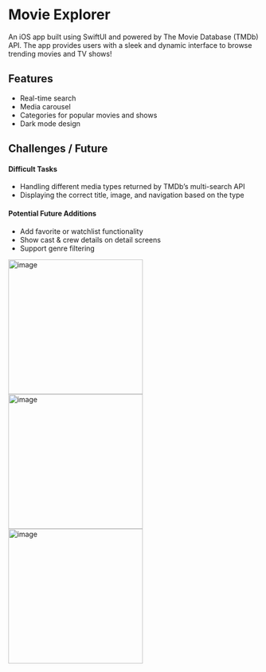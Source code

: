 # Movie Explorer
An iOS app built using SwiftUI and powered by The Movie Database (TMDb) API. The app provides users with a sleek and dynamic interface to browse trending movies and TV shows!

## Features
* Real-time search
* Media carousel 
* Categories for popular movies and shows  
* Dark mode design

## Challenges / Future
#### Difficult Tasks
* Handling different media types returned by TMDb’s multi-search API
* Displaying the correct title, image, and navigation based on the type

#### Potential Future Additions
* Add favorite or watchlist functionality
* Show cast & crew details on detail screens
* Support genre filtering

<img width="270" alt="image" src="https://github.com/user-attachments/assets/2bd373e3-dde7-4290-bf81-b060c3fc0af1" />
<img width="270" alt="image" src="https://github.com/user-attachments/assets/cf2611c1-e076-4425-86c0-9c5c116c5eb3" />
<img width="270" alt="image" src="https://github.com/user-attachments/assets/42a82f9c-0d87-48b9-ae1e-07a219abd10a" />


